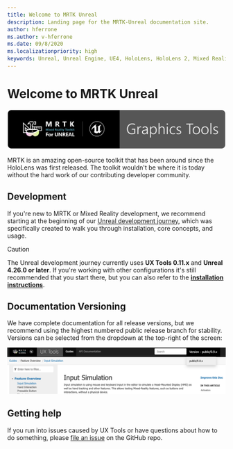 ```yaml
---
title: Welcome to MRTK Unreal
description: Landing page for the MRTK-Unreal documentation site.
author: hferrone
ms.author: v-hferrone
ms.date: 09/8/2020
ms.localizationpriority: high
keywords: Unreal, Unreal Engine, UE4, HoloLens, HoloLens 2, Mixed Reality, development, MRTK, UXT, UX Tools
---
```


# Welcome to MRTK Unreal

![Mixed Reality Toolkit](images/Logos/MRTK_Unreal_GT_Banner_Rounded.png)

MRTK is an amazing open-source toolkit that has been around since the HoloLens was first released. The toolkit wouldn't be where it is today without the hard work of our contributing developer community.

## Development 

If you're new to MRTK or Mixed Reality development, we recommend starting at the beginning of our [Unreal development journey](https://docs.microsoft.com/windows/mixed-reality/unreal-development-overview), which was specifically created to walk you through installation, core concepts, and usage. 

> [!CAUTION]
> The Unreal development journey currently uses **UX Tools 0.11.x** and **Unreal 4.26.0 or later**. If you're working with other configurations it's still recommended that you start there, but you can also refer to the **[installation instructions](ux-tools/ux-tools-0.11/installation.md)**.

## Documentation Versioning

We have complete documentation for all release versions, but we recommend using the highest numbered public release branch for stability. Versions can be selected from the dropdown at the top-right of the screen:

![MRTK version reference](ux-tools/ux-tools-0.11/features/images/UXTools-Doc-Versions.png)

## Getting help

If you run into issues caused by UX Tools or have questions about how to do something, please [file an issue](https://github.com/microsoft/MixedReality-UXTools-Unreal/issues/new) on the GitHub repo.